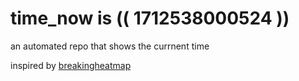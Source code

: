 # time_now is (( 1712538000524 ))

an automated repo that shows the currnent time

inspired by [breakingheatmap](https://github.com/breakingheatmap/breakingheatmap)